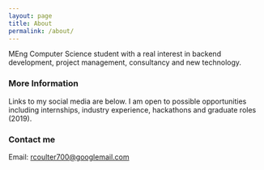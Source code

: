```yaml
---
layout: page
title: About
permalink: /about/
---
```


MEng Computer Science student with a real interest in backend development, project management, consultancy and new technology.

### More Information
Links to my social media are below. I am open to possible opportunities including internships, industry experience, hackathons and graduate roles (2019).

### Contact me

Email: [rcoulter700@googlemail.com](mailto:rcoulter700@googlemail.com)
